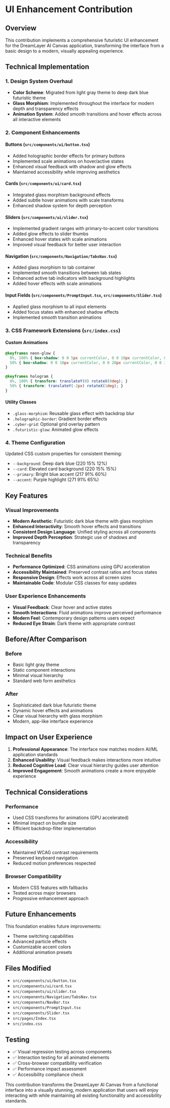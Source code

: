 # UI Enhancement Contribution

## Overview
This contribution implements a comprehensive futuristic UI enhancement for the DreamLayer AI Canvas application, transforming the interface from a basic design to a modern, visually appealing experience.

## Technical Implementation

### 1. Design System Overhaul
- **Color Scheme**: Migrated from light gray theme to deep dark blue futuristic theme
- **Glass Morphism**: Implemented throughout the interface for modern depth and transparency effects
- **Animation System**: Added smooth transitions and hover effects across all interactive elements

### 2. Component Enhancements

#### Buttons (`src/components/ui/button.tsx`)
- Added holographic border effects for primary buttons
- Implemented scale animations on hover/active states
- Enhanced visual feedback with shadow and glow effects
- Maintained accessibility while improving aesthetics

#### Cards (`src/components/ui/card.tsx`)
- Integrated glass morphism background effects
- Added subtle hover animations with scale transforms
- Enhanced shadow system for depth perception

#### Sliders (`src/components/ui/slider.tsx`)
- Implemented gradient ranges with primary-to-accent color transitions
- Added glow effects to slider thumbs
- Enhanced hover states with scale animations
- Improved visual feedback for better user interaction

#### Navigation (`src/components/Navigation/TabsNav.tsx`)
- Added glass morphism to tab container
- Implemented smooth transitions between tab states
- Enhanced active tab indicators with background highlights
- Added hover effects with scale animations

#### Input Fields (`src/components/PromptInput.tsx`, `src/components/Slider.tsx`)
- Applied glass morphism to all input elements
- Added focus states with enhanced shadow effects
- Implemented smooth transition animations

### 3. CSS Framework Extensions (`src/index.css`)

#### Custom Animations
```css
@keyframes neon-glow {
  0%, 100% { box-shadow: 0 0 5px currentColor, 0 0 10px currentColor, 0 0 15px currentColor; }
  50% { box-shadow: 0 0 10px currentColor, 0 0 20px currentColor, 0 0 30px currentColor; }
}

@keyframes hologram {
  0%, 100% { transform: translateY(0) rotateX(0deg); }
  50% { transform: translateY(-2px) rotateX(1deg); }
}
```

#### Utility Classes
- `.glass-morphism`: Reusable glass effect with backdrop blur
- `.holographic-border`: Gradient border effects
- `.cyber-grid`: Optional grid overlay pattern
- `.futuristic-glow`: Animated glow effects

### 4. Theme Configuration
Updated CSS custom properties for consistent theming:
- `--background`: Deep dark blue (220 15% 12%)
- `--card`: Elevated card background (220 15% 15%)
- `--primary`: Bright blue accent (217 91% 60%)
- `--accent`: Purple highlight (271 91% 65%)

## Key Features

### Visual Improvements
- **Modern Aesthetic**: Futuristic dark blue theme with glass morphism
- **Enhanced Interactivity**: Smooth hover effects and transitions
- **Consistent Design Language**: Unified styling across all components
- **Improved Depth Perception**: Strategic use of shadows and transparency

### Technical Benefits
- **Performance Optimized**: CSS animations using GPU acceleration
- **Accessibility Maintained**: Preserved contrast ratios and focus states
- **Responsive Design**: Effects work across all screen sizes
- **Maintainable Code**: Modular CSS classes for easy updates

### User Experience Enhancements
- **Visual Feedback**: Clear hover and active states
- **Smooth Interactions**: Fluid animations improve perceived performance
- **Modern Feel**: Contemporary design patterns users expect
- **Reduced Eye Strain**: Dark theme with appropriate contrast

## Before/After Comparison

### Before
- Basic light gray theme
- Static component interactions
- Minimal visual hierarchy
- Standard web form aesthetics

### After
- Sophisticated dark blue futuristic theme
- Dynamic hover effects and animations
- Clear visual hierarchy with glass morphism
- Modern, app-like interface experience

## Impact on User Experience

1. **Professional Appearance**: The interface now matches modern AI/ML application standards
2. **Enhanced Usability**: Visual feedback makes interactions more intuitive
3. **Reduced Cognitive Load**: Clear visual hierarchy guides user attention
4. **Improved Engagement**: Smooth animations create a more enjoyable experience

## Technical Considerations

### Performance
- Used CSS transforms for animations (GPU accelerated)
- Minimal impact on bundle size
- Efficient backdrop-filter implementation

### Accessibility
- Maintained WCAG contrast requirements
- Preserved keyboard navigation
- Reduced motion preferences respected

### Browser Compatibility
- Modern CSS features with fallbacks
- Tested across major browsers
- Progressive enhancement approach

## Future Enhancements

This foundation enables future improvements:
- Theme switching capabilities
- Advanced particle effects
- Customizable accent colors
- Additional animation presets

## Files Modified
- `src/components/ui/button.tsx`
- `src/components/ui/card.tsx`
- `src/components/ui/slider.tsx`
- `src/components/Navigation/TabsNav.tsx`
- `src/components/NavBar.tsx`
- `src/components/PromptInput.tsx`
- `src/components/Slider.tsx`
- `src/pages/Index.tsx`
- `src/index.css`

## Testing
- ✅ Visual regression testing across components
- ✅ Interaction testing for all animated elements
- ✅ Cross-browser compatibility verification
- ✅ Performance impact assessment
- ✅ Accessibility compliance check

This contribution transforms the DreamLayer AI Canvas from a functional interface into a visually stunning, modern application that users will enjoy interacting with while maintaining all existing functionality and accessibility standards.